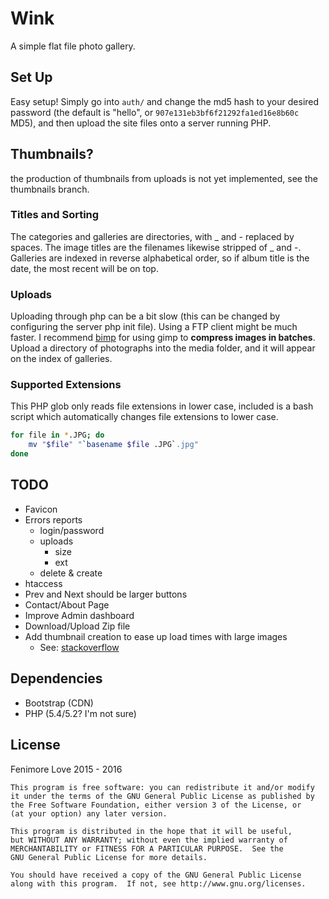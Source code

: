 # Wink

A simple flat file photo gallery.

## Set Up

Easy setup! Simply go into `auth/` and change the md5 hash to your desired password (the default is "hello", or `907e131eb3bf6f21292fa1ed16e8b60c` MD5), and then upload the site files onto a server running PHP.

## Thumbnails?

the production of thumbnails from uploads is not yet implemented, see the thumbnails branch.

### Titles and Sorting

The categories and galleries are directories, with _ and - replaced by spaces. The image titles are the filenames likewise stripped of _ and -. Galleries are indexed in reverse alphabetical order, so if album title is the date, the most recent will be on top.

### Uploads
Uploading through php can be a bit slow (this can be changed by configuring the server php init file). Using a FTP client might be much faster. I recommend [bimp](http://www.alessandrofrancesconi.it/projects/bimp/) for using gimp to **compress images in batches**. Upload a directory of photographs into the media folder, and it will appear on the index of galleries.

### Supported Extensions
This PHP glob only reads file extensions in lower case, included is a bash script which automatically changes file extensions to lower case.

```bash
for file in *.JPG; do
    mv "$file" "`basename $file .JPG`.jpg"
done
```

## TODO
- Favicon
- Errors reports
    - login/password
    - uploads
        - size
        - ext
    - delete & create
- htaccess
- Prev and Next should be larger buttons
- Contact/About Page
- Improve Admin dashboard
- Download/Upload Zip file
- Add thumbnail creation to ease up load times with large images
  - See: [stackoverflow](http://stackoverflow.com/questions/11376315/creating-a-thumbnail-from-an-uploaded-image)

## Dependencies
- Bootstrap (CDN)
- PHP (5.4/5.2? I'm not sure)

## License

Fenimore Love 2015 - 2016

    This program is free software: you can redistribute it and/or modify
    it under the terms of the GNU General Public License as published by
    the Free Software Foundation, either version 3 of the License, or
    (at your option) any later version.

    This program is distributed in the hope that it will be useful,
    but WITHOUT ANY WARRANTY; without even the implied warranty of
    MERCHANTABILITY or FITNESS FOR A PARTICULAR PURPOSE.  See the
    GNU General Public License for more details.

    You should have received a copy of the GNU General Public License
    along with this program.  If not, see http://www.gnu.org/licenses.
